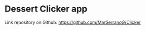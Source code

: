 Dessert Clicker app
=====================
Link repository on Github:
https://github.com/MarSerranoG/Clicker
